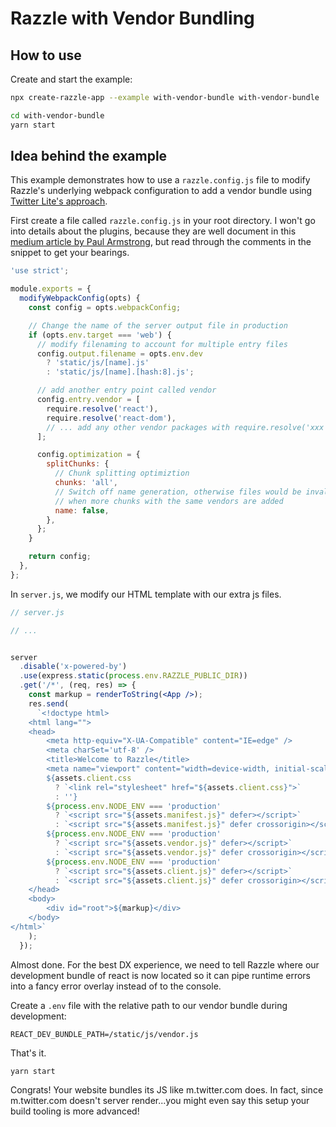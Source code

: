 # Razzle with Vendor Bundling

## How to use

<!-- START install generated instructions please keep comment here to allow auto update -->
<!-- DON'T EDIT THIS SECTION, INSTEAD RE-RUN yarn update-examples TO UPDATE -->Create and start the example:

```bash
npx create-razzle-app --example with-vendor-bundle with-vendor-bundle

cd with-vendor-bundle
yarn start
```
<!-- END install generated instructions please keep comment here to allow auto update -->

## Idea behind the example
This example demonstrates how to use a `razzle.config.js` file to modify Razzle's
underlying webpack configuration to add a vendor bundle using [Twitter Lite's approach](https://medium.com/@paularmstrong/twitter-lite-and-high-performance-react-progressive-web-apps-at-scale-d28a00e780a3).


First create a file called `razzle.config.js` in your root directory. I won't go into details about the plugins, because they are well document in this [medium article by Paul Armstrong](https://medium.com/@paularmstrong/twitter-lite-and-high-performance-react-progressive-web-apps-at-scale-d28a00e780a3), but read through the comments in the snippet to get your bearings.


```js
'use strict';

module.exports = {
  modifyWebpackConfig(opts) {
    const config = opts.webpackConfig;

    // Change the name of the server output file in production
    if (opts.env.target === 'web') {
      // modify filenaming to account for multiple entry files
      config.output.filename = opts.env.dev
        ? 'static/js/[name].js'
        : 'static/js/[name].[hash:8].js';

      // add another entry point called vendor
      config.entry.vendor = [
        require.resolve('react'),
        require.resolve('react-dom'),
        // ... add any other vendor packages with require.resolve('xxx')
      ];

      config.optimization = {
        splitChunks: {
          // Chunk splitting optimiztion
          chunks: 'all',
          // Switch off name generation, otherwise files would be invalidated
          // when more chunks with the same vendors are added
          name: false,
        },
      };
    }

    return config;
  },
};

```

In `server.js`, we modify our HTML template with our extra js files.

```jsx
// server.js

// ...


server
  .disable('x-powered-by')
  .use(express.static(process.env.RAZZLE_PUBLIC_DIR))
  .get('/*', (req, res) => {
    const markup = renderToString(<App />);
    res.send(
      `<!doctype html>
    <html lang="">
    <head>
        <meta http-equiv="X-UA-Compatible" content="IE=edge" />
        <meta charSet='utf-8' />
        <title>Welcome to Razzle</title>
        <meta name="viewport" content="width=device-width, initial-scale=1">
        ${assets.client.css
          ? `<link rel="stylesheet" href="${assets.client.css}">`
          : ''}
        ${process.env.NODE_ENV === 'production'
          ? `<script src="${assets.manifest.js}" defer></script>`
          : `<script src="${assets.manifest.js}" defer crossorigin></script>`}
        ${process.env.NODE_ENV === 'production'
          ? `<script src="${assets.vendor.js}" defer></script>`
          : `<script src="${assets.vendor.js}" defer crossorigin></script>`}
        ${process.env.NODE_ENV === 'production'
          ? `<script src="${assets.client.js}" defer></script>`
          : `<script src="${assets.client.js}" defer crossorigin></script>`}
    </head>
    <body>
        <div id="root">${markup}</div>
    </body>
</html>`
    );
  });
```

Almost done. For the best DX experience, we need to tell Razzle where our development bundle of react is
now located so it can pipe runtime errors into a fancy error overlay instead of to the console.

Create a `.env` file with the relative path to our vendor bundle during development:

```
REACT_DEV_BUNDLE_PATH=/static/js/vendor.js
```

That's it.

```
yarn start
```

Congrats! Your website bundles its JS like m.twitter.com does. In fact, since m.twitter.com doesn't server render...you might even say this setup your build tooling is more advanced!
